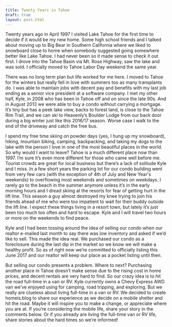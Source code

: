```yaml
---
title: Twenty Years in Tahoe
draft: true
layout: post.html
---
```

Twenty years ago in April 1997 I visited Lake Tahoe for the first time to decide if it would be my new home. Some high school friends and I talked about moving up to Big Bear in Southern California where we liked to snowboard close to home when somebody suggested going somewhere better like Lake Tahoe. I had never been so it made sense to check it out first. I drove into the Tahoe Basin via Mt. Rose Highway, saw the lake and was sold. I officially moved to Tahoe Labor Day weekend the same year.

There was no long term plan but life worked for me here. I moved to Tahoe for the winters but really fell in love with summers too as many transplants do. I was able to maintain jobs with decent pay and benefits with my last job ending as a senior vice president at a software company. I met my other half, Kyle, in 2008 who has been in Tahoe off and on since the late 90s. And in August 2013 we were able to buy a condo without carrying a mortgage. It’s tiny but has a peek lake view, backs to forest land, is close to the Tahoe Rim Trail, and we can ski to Heavenly’s Boulder Lodge from our back door during a big winter just like this 2016/17 season. Worse case I walk to the end of the driveway and catch the free bus.

I spend my free time skiing on powder days (yes, I hung up my snowboard), hiking, mountain biking, camping, backpacking, and taking my dogs to the lake with the person I love in one of the most beautiful places in the world. So why would I want to leave? Tahoe is a much different place now than 1997. I’m sure it’s even more different for those who came well before me. Tourist crowds are great for local business but there’s a lack of solitude Kyle and I miss. In a few short years the parking lot for our condo building went from very few cars (with the exception of 4th of July and New Year's weekends) to overflowing most weekends and sometimes on weekdays. I rarely go to the beach in the summer anymore unless it’s in the early morning hours and I dread skiing at the resorts for fear of getting hurt in the lift line. This season a guy almost destroyed my knee trying to join his friends ahead of me who were too impatient to wait for their buddy outside the lift line. I expect these things living in a resort town, but lately it’s just been too much too often and hard to escape. Kyle and I will travel two hours or more on the weekends to find peace.

Kyle and I had been tossing around the idea of selling our condo when our realtor e-mailed last month to say there was low inventory and asked if we’d like to sell. This made the idea real. We purchased our condo as a foreclosure during the last dip in the market so we know we will make a healthy profit. So as of right now we’re committed to officially listing this June 2017 and our realtor will keep our place as a pocket listing until then.

But selling our condo presents a problem. Where to next? Purchasing another place in Tahoe doesn’t make sense due to the rising cost in home prices, and decent rentals are very hard to find. So our crazy idea is to hit the road full-time in a van or RV. Kyle currently owns a Chevy Express AWD van we’ve enjoyed using for camping, road tripping, and exploring. But we really are clueless about living full-time in a van or RV. We decided to create homeis.blog to share our experience as we decide on a mobile shelter and hit the road. Maybe it will inspire you to make a change, or appreciate where you are at. If you’re considering the mobile life, share your story in the comments below. Or if you already are living the full-time van or RV life, share stories about the hard times so we’re informed!
